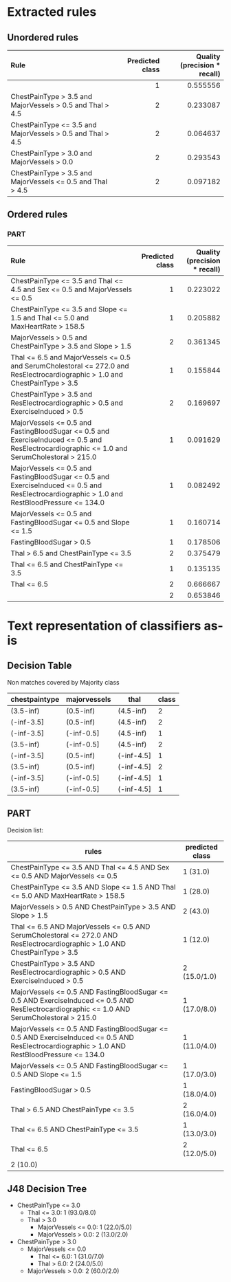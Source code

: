 # Extracted rules

## Unordered rules

| Rule | Predicted class | Quality (precision * recall) |
|:----|----:|----:|
|  | 1 | 0.555556 |
| ChestPainType > 3.5 and MajorVessels > 0.5 and Thal > 4.5 | 2 | 0.233087 |
| ChestPainType <= 3.5 and MajorVessels > 0.5 and Thal > 4.5 | 2 | 0.064637 |
| ChestPainType > 3.0 and MajorVessels > 0.0 | 2 | 0.293543 |
| ChestPainType > 3.5 and MajorVessels <= 0.5 and Thal > 4.5 | 2 | 0.097182 |

## Ordered rules

### PART

| Rule | Predicted class | Quality (precision * recall) |
|:----|----:|----:|
| ChestPainType <= 3.5 and Thal <= 4.5 and Sex <= 0.5 and MajorVessels <= 0.5 | 1 | 0.223022 |
| ChestPainType <= 3.5 and Slope <= 1.5 and Thal <= 5.0 and MaxHeartRate > 158.5 | 1 | 0.205882 |
| MajorVessels > 0.5 and ChestPainType > 3.5 and Slope > 1.5 | 2 | 0.361345 |
| Thal <= 6.5 and MajorVessels <= 0.5 and SerumCholestoral <= 272.0 and ResElectrocardiographic > 1.0 and ChestPainType > 3.5 | 1 | 0.155844 |
| ChestPainType > 3.5 and ResElectrocardiographic > 0.5 and ExerciseInduced > 0.5 | 2 | 0.169697 |
| MajorVessels <= 0.5 and FastingBloodSugar <= 0.5 and ExerciseInduced <= 0.5 and ResElectrocardiographic <= 1.0 and SerumCholestoral > 215.0 | 1 | 0.091629 |
| MajorVessels <= 0.5 and FastingBloodSugar <= 0.5 and ExerciseInduced <= 0.5 and ResElectrocardiographic > 1.0 and RestBloodPressure <= 134.0 | 1 | 0.082492 |
| MajorVessels <= 0.5 and FastingBloodSugar <= 0.5 and Slope <= 1.5 | 1 | 0.160714 |
| FastingBloodSugar > 0.5 | 1 | 0.178506 |
| Thal > 6.5 and ChestPainType <= 3.5 | 2 | 0.375479 |
| Thal <= 6.5 and ChestPainType <= 3.5 | 1 | 0.135135 |
| Thal <= 6.5 | 2 | 0.666667 |
|  | 2 | 0.653846 |


# Text representation of classifiers as-is

## Decision Table

Non matches covered by Majority class

chestpaintype|majorvessels|thal|class
---|---|---|---
(3.5-inf)|(0.5-inf)|(4.5-inf)|2
(-inf-3.5]|(0.5-inf)|(4.5-inf)|2
(-inf-3.5]|(-inf-0.5]|(4.5-inf)|1
(3.5-inf)|(-inf-0.5]|(4.5-inf)|2
(-inf-3.5]|(0.5-inf)|(-inf-4.5]|1
(3.5-inf)|(0.5-inf)|(-inf-4.5]|2
(-inf-3.5]|(-inf-0.5]|(-inf-4.5]|1
(3.5-inf)|(-inf-0.5]|(-inf-4.5]|1

## PART

Decision list:

rules | predicted class
---|---
ChestPainType <= 3.5 AND Thal <= 4.5 AND Sex <= 0.5 AND MajorVessels <= 0.5|1 (31.0)
ChestPainType <= 3.5 AND Slope <= 1.5 AND Thal <= 5.0 AND MaxHeartRate > 158.5|1 (28.0)
MajorVessels > 0.5 AND ChestPainType > 3.5 AND Slope > 1.5|2 (43.0)
Thal <= 6.5 AND MajorVessels <= 0.5 AND SerumCholestoral <= 272.0 AND ResElectrocardiographic > 1.0 AND ChestPainType > 3.5|1 (12.0)
ChestPainType > 3.5 AND ResElectrocardiographic > 0.5 AND ExerciseInduced > 0.5|2 (15.0/1.0)
MajorVessels <= 0.5 AND FastingBloodSugar <= 0.5 AND ExerciseInduced <= 0.5 AND ResElectrocardiographic <= 1.0 AND SerumCholestoral > 215.0|1 (17.0/8.0)
MajorVessels <= 0.5 AND FastingBloodSugar <= 0.5 AND ExerciseInduced <= 0.5 AND ResElectrocardiographic > 1.0 AND RestBloodPressure <= 134.0|1 (11.0/4.0)
MajorVessels <= 0.5 AND FastingBloodSugar <= 0.5 AND Slope <= 1.5|1 (17.0/3.0)
FastingBloodSugar > 0.5|1 (18.0/4.0)
Thal > 6.5 AND ChestPainType <= 3.5|2 (16.0/4.0)
Thal <= 6.5 AND ChestPainType <= 3.5|1 (13.0/3.0)
Thal <= 6.5|2 (12.0/5.0)
|2 (10.0)


## J48 Decision Tree

* ChestPainType <= 3.0
	* Thal <= 3.0: 1 (93.0/8.0)
	* Thal > 3.0
		* MajorVessels <= 0.0: 1 (22.0/5.0)
		* MajorVessels > 0.0: 2 (13.0/2.0)
* ChestPainType > 3.0
	* MajorVessels <= 0.0
		* Thal <= 6.0: 1 (31.0/7.0)
		* Thal > 6.0: 2 (24.0/5.0)
	* MajorVessels > 0.0: 2 (60.0/2.0)


